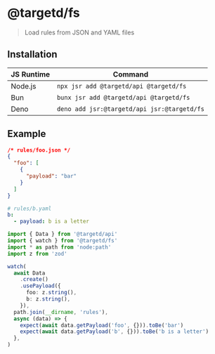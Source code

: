 # @targetd/fs

> Load rules from JSON and YAML files

## Installation

| JS Runtime | Command                                     |
| ---------- | ------------------------------------------- |
| Node.js    | `npx jsr add @targetd/api @targetd/fs`      |
| Bun        | `bunx jsr add @targetd/api @targetd/fs`     |
| Deno       | `deno add jsr:@targetd/api jsr:@targetd/fs` |

## Example

```json
/* rules/foo.json */
{
  "foo": [
    {
      "payload": "bar"
    }
  ]
}
```

```yaml
# rules/b.yaml
b:
  - payload: b is a letter
```

```typescript
import { Data } from '@targetd/api'
import { watch } from '@targetd/fs'
import * as path from 'node:path'
import z from 'zod'

watch(
  await Data
    .create()
    .usePayload({
      foo: z.string(),
      b: z.string(),
    }),
  path.join(__dirname, 'rules'),
  async (data) => {
    expect(await data.getPayload('foo', {})).toBe('bar')
    expect(await data.getPayload('b', {})).toBe('b is a letter')
  },
)
```
